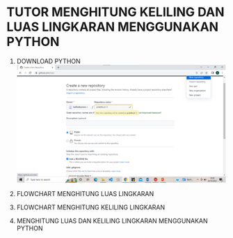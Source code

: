 # TUTOR MENGHITUNG KELILING DAN LUAS LINGKARAN MENGGUNAKAN PYTHON
1. DOWNLOAD PYTHON
![](gambar/ss1.png)
2. FLOWCHART MENGHITUNG LUAS LINGKARAN

3. FLOWCHART MENGHITUNG KELILING LINGKARAN

4. MENGHITUNG LUAS DAN KELILING LINGKARAN MENGGUNAKAN PYTHON


